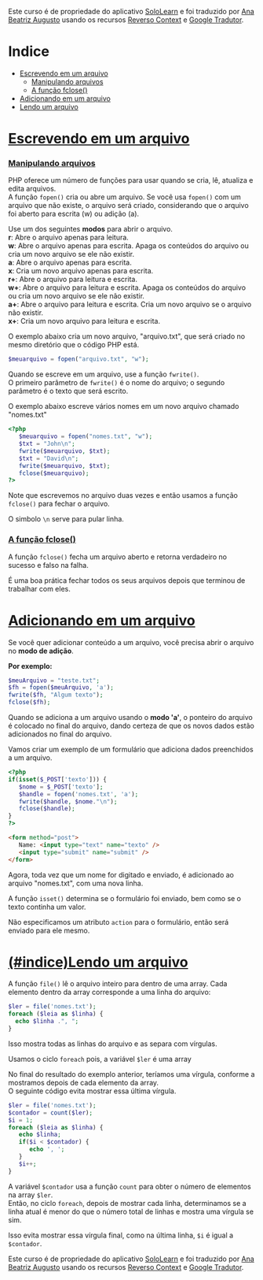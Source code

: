 Este curso é de propriedade do aplicativo [SoloLearn](https://www.google.com/url?q=https://play.google.com/store/apps/details?id%3Dcom.sololearn&sa=D&ust=1576783845736000&usg=AFQjCNGtodbaSu06Z4kEDTksKn0tg7eK-w) e foi traduzido por [Ana Beatriz Augusto](https://www.linkedin.com/in/anabeatrizz/) usando os recursos [Reverso Context](https://context.reverso.net/translation/) e [Google Tradutor](https://translate.google.com.br/?hl=pt-BR).

# Indice
- [Escrevendo em um arquivo](#escrevendo-em-um-arquivo)
   - [Manipulando arquivos](#manipulando-arquivos)
   - [A função fclose()](#a-função-fclose)
- [Adicionando em um arquivo](#adicionando-em-um-arquivo)
- [Lendo um arquivo](#lendo-um-arquivo)

# [Escrevendo em um arquivo](#indice)
### [Manipulando arquivos](#indice)
PHP oferece um número de funções para usar quando se cria, lê, atualiza e edita arquivos.<br>A função `fopen()` cria ou abre um arquivo. Se você usa `fopen()` com um arquivo que não existe, o arquivo será criado, considerando que o arquivo foi aberto para escrita (w) ou adição (a).

Use um dos seguintes __modos__ para abrir o arquivo.<br>__r__: Abre o arquivo apenas para leitura.<br>__w__: Abre o arquivo apenas para escrita. Apaga os conteúdos do arquivo ou cria um novo arquivo se ele não existir.<br>__a__: Abre o arquivo apenas para escrita.<br>__x__: Cria um novo arquivo apenas para escrita.<br>__r+__: Abre o arquivo para leitura e escrita.<br>__w+__: Abre o arquivo para leitura e escrita. Apaga os conteúdos do arquivo ou cria um novo arquivo se ele não existir.<br>__a+__: Abre o arquivo para leitura e escrita. Cria um novo arquivo se o arquivo não existir.<br>__x+__: Cria um novo arquivo para leitura e escrita.

O exemplo abaixo cria um novo arquivo, "arquivo.txt", que será criado no mesmo diretório que o código PHP está.
```php
$meuarquivo = fopen("arquivo.txt", "w");
```
Quando se escreve em um arquivo, use a função `fwrite()`.<br>O primeiro parâmetro de `fwrite()` é o nome do arquivo; o segundo parâmetro é o texto que será escrito.

O exemplo abaixo escreve vários nomes em um novo arquivo chamado "nomes.txt"
```php
<?php
   $meuarquivo = fopen("nomes.txt", "w");
   $txt = "John\n";
   fwrite($meuarquivo, $txt);
   $txt = "David\n";
   fwrite($meuarquivo, $txt);
   fclose($meuarquivo);
?>
```
Note que escrevemos no arquivo duas vezes e então usamos a função `fclose()` para fechar o arquivo.

O simbolo `\n` serve para pular linha.
### [A função fclose()](#indice)
A função `fclose()` fecha um arquivo aberto e retorna verdadeiro no sucesso e falso na falha.

É uma boa prática fechar todos os seus arquivos depois que terminou de trabalhar com eles. 
# [Adicionando em um arquivo](#indice)
Se você quer adicionar conteúdo a um arquivo, você precisa abrir o arquivo no __modo de adição__.

__Por exemplo:__
```php
$meuArquivo = "teste.txt";
$fh = fopen($meuArquivo, 'a');
fwrite($fh, "Algum texto");
fclose($fh);
```
Quando se adiciona a um arquivo usando o __modo 'a'__, o ponteiro do arquivo é colocado no final do arquivo, dando certeza de que os novos dados estão adicionados no final do arquivo.

Vamos criar um exemplo de um formulário que adiciona dados preenchidos a um arquivo.
```php
<?php
if(isset($_POST['texto'])) {
   $nome = $_POST['texto'];
   $handle = fopen('nomes.txt', 'a');
   fwrite($handle, $nome."\n");
   fclose($handle); 
}
?>
```
```html
<form method="post">
   Name: <input type="text" name="texto" />
   <input type="submit" name="submit" />
</form>
```
Agora, toda vez que um nome for digitado e enviado, é adicionado ao arquivo "nomes.txt", com uma nova linha.

A função `isset()` determina se o formulário foi enviado, bem como se o texto continha um valor.

Não especificamos um atributo `action` para o formulário, então será enviado para ele mesmo.
# [(#indice)Lendo um arquivo](#indice)
A função `file()` lê o arquivo inteiro para dentro de uma array. Cada elemento dentro da array corresponde a uma linha do arquivo:
```php
$ler = file('nomes.txt');
foreach ($leia as $linha) {
  echo $linha .", ";
}
```
Isso mostra todas as linhas do arquivo e as separa com vírgulas.

Usamos o ciclo `foreach` pois, a variável `$ler` é uma array

No final do resultado do exemplo anterior, teríamos uma vírgula, conforme a mostramos depois de cada elemento da array.<br>O seguinte código evita mostrar essa última vírgula.
```php
$ler = file('nomes.txt');
$contador = count($ler);
$i = 1;
foreach ($leia as $linha) {
   echo $linha;
   if($i < $contador) {
      echo ', ';
   }
   $i++;
}
```
A variável `$contador` usa a função `count` para obter o número de elementos na array `$ler`.<br>Então, no ciclo `foreach`, depois de mostrar cada linha, determinamos se a linha atual é menor do que o número total de linhas e mostra uma vírgula se sim.

Isso evita mostrar essa vírgula final, como na última linha, `$i` é igual a `$contador`.

Este curso é de propriedade do aplicativo [SoloLearn](https://www.google.com/url?q=https://play.google.com/store/apps/details?id%3Dcom.sololearn&sa=D&ust=1576783845736000&usg=AFQjCNGtodbaSu06Z4kEDTksKn0tg7eK-w) e foi traduzido por [Ana Beatriz Augusto](https://www.linkedin.com/in/anabeatrizz/) usando os recursos [Reverso Context](https://context.reverso.net/translation/) e [Google Tradutor](https://translate.google.com.br/?hl=pt-BR).
